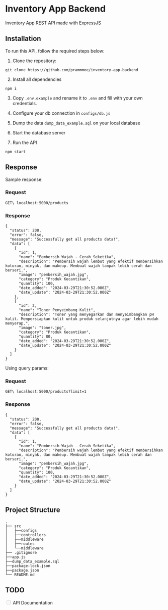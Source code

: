 # Inventory App Backend

Inventory App REST API made with ExpressJS

## Installation

To run this API, follow the required steps below:
1. Clone the repository:
```
git clone https://github.com/prammmoe/inventory-app-backend
```
2. Install all dependencies
```
npm i
```

3. Copy `.env.example` and rename it to `.env` and fill with your own credentials.

4. Configure your db connection in `configs/db.js`

5. Dump the data `dump_data_example.sql` on your local database

6. Start the database server

7. Run the API

```
npm start
```

## Response

Sample response:

### Request

```
GET\ localhost:5000/products
```

### Response
```
{
  "status": 200,
  "error": false,
  "message": "Successfully get all products data!",
  "data": [
    {
      "id": 1,
      "name": "Pembersih Wajah - Cerah Seketika",
      "description": "Pembersih wajah lembut yang efektif membersihkan kotoran, minyak, dan makeup. Membuat wajah tampak lebih cerah dan berseri.",
      "image": "pembersih_wajah.jpg",
      "category": "Produk Kecantikan",
      "quantity": 100,
      "date_added": "2024-03-29T21:30:52.000Z",
      "date_update": "2024-03-29T21:30:52.000Z"
    },
    {
      "id": 2,
      "name": "Toner Penyeimbang Kulit",
      "description": "Toner yang menyegarkan dan menyeimbangkan pH kulit. Mempersiapkan kulit untuk produk selanjutnya agar lebih mudah menyerap.",
      "image": "toner.jpg",
      "category": "Produk Kecantikan",
      "quantity": 80,
      "date_added": "2024-03-29T21:30:52.000Z",
      "date_update": "2024-03-29T21:30:52.000Z"
    }
  ]
}
```

Using query params:

### Request

```
GET\ localhost:5000/products?limit=1
```

### Response

```
{
  "status": 200,
  "error": false,
  "message": "Successfully get all products data!",
  "data": [
    {
      "id": 1,
      "name": "Pembersih Wajah - Cerah Seketika",
      "description": "Pembersih wajah lembut yang efektif membersihkan kotoran, minyak, dan makeup. Membuat wajah tampak lebih cerah dan berseri.",
      "image": "pembersih_wajah.jpg",
      "category": "Produk Kecantikan",
      "quantity": 100,
      "date_added": "2024-03-29T21:30:52.000Z",
      "date_update": "2024-03-29T21:30:52.000Z"
    }
  ]
}
```

## Project Structure

    .
    ├── src
    │   ├──configs
    │   ├──controllers
    │   ├──middleware
    │   ├──routes
    │   └──middleware
    ├── .gitignore              
    ├──app.js
    ├──dump_data_example.sql
    ├──package-lock.json
    ├──package.json
    └── README.md

## TODO

<input type="checkbox" disabled /> API Documentation